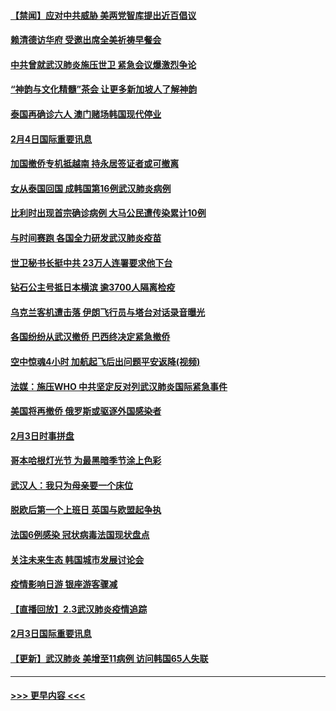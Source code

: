 #### [【禁闻】应对中共威胁 美两党智库提出近百倡议](../pages/prog202/a102769357.md?t=02050711) 
#### [赖清德访华府  受邀出席全美祈祷早餐会](../pages/prog202/a102769350.md?t=02050711) 
#### [中共曾就武汉肺炎施压世卫 紧急会议爆激烈争论](../pages/prog202/a102769312.md?t=02050711) 
#### [“神韵与文化精髓”茶会 让更多新加坡人了解神韵](../pages/prog202/a102769286.md?t=02050711) 
#### [泰国再确诊六人 澳门赌场韩国现代停业](../pages/prog202/a102769239.md?t=02050711) 
#### [2月4日国际重要讯息](../pages/prog202/a102768884.md?t=02050711) 
#### [加国撤侨专机抵越南 持永居签证者或可撤离](../pages/prog202/a102768877.md?t=02050711) 
#### [女从泰国回国 成韩国第16例武汉肺炎病例](../pages/prog202/a102768669.md?t=02050711) 
#### [比利时出现首宗确诊病例 大马公民遭传染累计10例](../pages/prog202/a102768824.md?t=02050711) 
#### [与时间赛跑 各国全力研发武汉肺炎疫苗](../pages/prog202/a102768738.md?t=02050711) 
#### [世卫秘书长挺中共 23万人连署要求他下台](../pages/prog202/a102768717.md?t=02050711) 
#### [钻石公主号抵日本横滨 逾3700人隔离检疫](../pages/prog202/a102768714.md?t=02050711) 
#### [乌克兰客机遭击落 伊朗飞行员与塔台对话录音曝光](../pages/prog202/a102768645.md?t=02050711) 
#### [各国纷纷从武汉撤侨 巴西终决定紧急撤侨](../pages/prog202/a102768630.md?t=02050711) 
#### [空中惊魂4小时 加航起飞后出问题平安返降(视频)](../pages/prog202/a102768601.md?t=02050711) 
#### [法媒：施压WHO 中共坚定反对列武汉肺炎国际紧急事件](../pages/prog202/a102768584.md?t=02050711) 
#### [美国将再撤侨 俄罗斯或驱逐外国感染者](../pages/prog202/a102768247.md?t=02050711) 
#### [2月3日时事拼盘](../pages/prog202/a102768402.md?t=02050711) 
#### [哥本哈根灯光节 为最黑暗季节涂上色彩](../pages/prog202/a102768369.md?t=02050711) 
#### [武汉人：我只为母亲要一个床位](../pages/prog202/a102768250.md?t=02050711) 
#### [脱欧后第一个上班日 英国与欧盟起争执](../pages/prog202/a102768252.md?t=02050711) 
#### [法国6例感染 冠状病毒法国现状盘点](../pages/prog202/a102768157.md?t=02050711) 
#### [关注未来生态 韩国城市发展讨论会](../pages/prog202/a102768153.md?t=02050711) 
#### [疫情影响日游 银座游客骤减](../pages/prog202/a102768160.md?t=02050711) 
#### [【直播回放】2.3武汉肺炎疫情追踪](../pages/prog202/a102768128.md?t=02050711) 
#### [2月3日国际重要讯息](../pages/prog202/a102767896.md?t=02050711) 
#### [【更新】武汉肺炎 美增至11病例 访问韩国65人失联](../pages/prog202/a102758911.md?t=02050711) 

----
#### [ >>> 更早内容 <<< ](../indexes/prog202-earlier.md)

